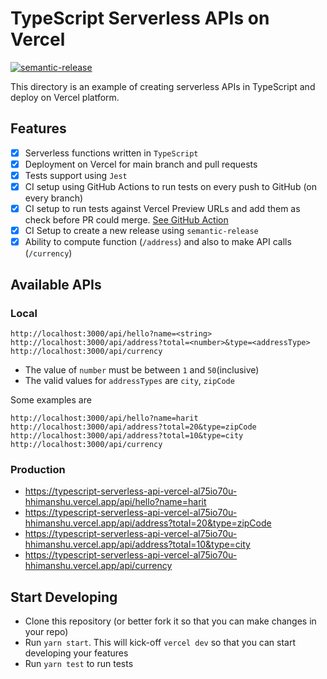 # TypeScript Serverless APIs on Vercel

[![semantic-release](https://img.shields.io/badge/%20%20%F0%9F%93%A6%F0%9F%9A%80-semantic--release-e10079.svg)](https://github.com/semantic-release/semantic-release)

This directory is an example of creating serverless APIs in TypeScript and deploy on Vercel platform.

## Features
- [x] Serverless functions written in `TypeScript`  
- [x] Deployment on Vercel for main branch and pull requests    
- [x] Tests support using `Jest`  
- [x] CI setup using GitHub Actions to run tests on every push to GitHub (on every branch)  
- [x] CI setup to run tests against Vercel Preview URLs and add them as check before PR could merge. [See GitHub Action](https://github.com/hhimanshu/typescript-serverless-api-vercel/actions/workflows/preview-ci.yml)    
- [x] CI Setup to create a new release using `semantic-release`
- [x] Ability to compute function (`/address`) and also to make API calls (`/currency`) 

## Available APIs
### Local
```shell
http://localhost:3000/api/hello?name=<string>
http://localhost:3000/api/address?total=<number>&type=<addressType>
http://localhost:3000/api/currency
```

- The value of `number` must be between `1` and `50`(inclusive)  
- The valid values for `addressTypes` are `city`, `zipCode`  

Some examples are  
```shell
http://localhost:3000/api/hello?name=harit
http://localhost:3000/api/address?total=20&type=zipCode
http://localhost:3000/api/address?total=10&type=city
http://localhost:3000/api/currency
```

### Production
- https://typescript-serverless-api-vercel-al75io70u-hhimanshu.vercel.app/api/hello?name=harit  
- https://typescript-serverless-api-vercel-al75io70u-hhimanshu.vercel.app/api/address?total=20&type=zipCode  
- https://typescript-serverless-api-vercel-al75io70u-hhimanshu.vercel.app/api/address?total=10&type=city  
- https://typescript-serverless-api-vercel-al75io70u-hhimanshu.vercel.app/api/currency  


## Start Developing
- Clone this repository (or better fork it so that you can make changes in your repo)  
- Run `yarn start`. This will kick-off `vercel dev` so that you can start developing your features  
- Run `yarn test` to run tests
